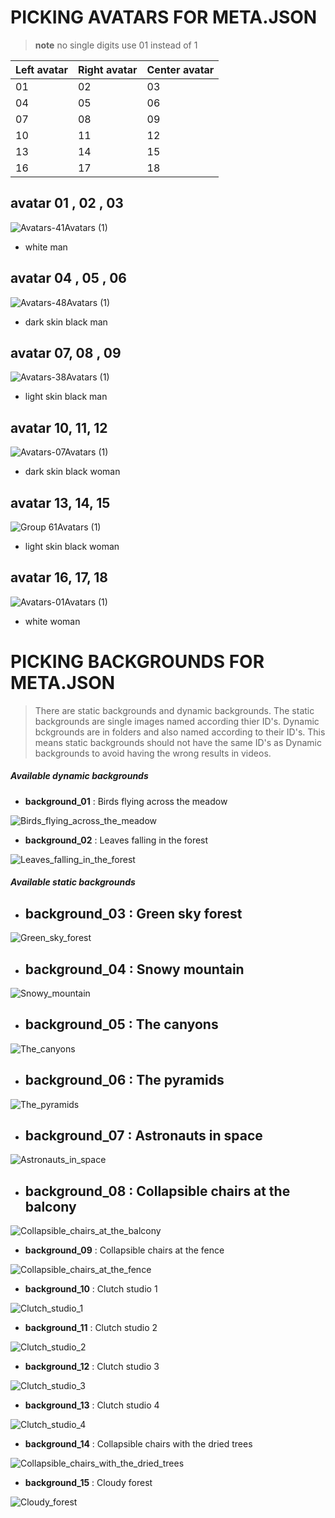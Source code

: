 # PICKING AVATARS FOR META.JSON


> **note**
> no single digits use 01 instead of 1

Left avatar  | Right avatar | Center avatar
------------- | ------------- | -------------
01  | 02 | 03 
04 |05 | 06
07| 08 | 09
10| 11 | 12
13| 14 | 15
16|17 | 18

## avatar 01 , 02 , 03
![Avatars-41Avatars (1)](https://user-images.githubusercontent.com/64972836/206910110-b1e17bcc-4ad6-4a7e-bd3b-d229e0c07157.png)
- white man

## avatar 04 , 05 , 06
![Avatars-48Avatars (1)](https://user-images.githubusercontent.com/64972836/206910158-81f80d78-01b8-4f14-b320-4b561a0ec3fc.png)
- dark skin black man

## avatar 07, 08 , 09
![Avatars-38Avatars (1)](https://user-images.githubusercontent.com/64972836/206910236-a652fd1e-0156-42f1-ba9c-f9d9583aa7da.png)
- light skin black man

## avatar 10, 11, 12
![Avatars-07Avatars (1)](https://user-images.githubusercontent.com/64972836/206910249-0acfc86d-d4a1-4515-a06c-96ef9ef76647.png)
- dark skin black woman

## avatar 13, 14, 15
![Group 61Avatars (1)](https://user-images.githubusercontent.com/64972836/206910259-1ff86f72-bcae-45b9-bd69-a37632343db0.png)
- light skin black woman

## avatar 16, 17, 18
![Avatars-01Avatars (1)](https://user-images.githubusercontent.com/64972836/206910270-f5594054-65e8-4508-aa81-73b476524ff8.png)
- white woman



# PICKING BACKGROUNDS FOR META.JSON
>There are static backgrounds and dynamic backgrounds. The static backgrounds are single images named according thier ID's. Dynamic bckgrounds are in folders and also named according to their ID's. This means static backgrounds should not have the same ID's as Dynamic backgrounds to avoid having the wrong results in videos.

##### Available dynamic backgrounds

- **background_01** : Birds flying across the meadow

![Birds_flying_across_the_meadow](https://user-images.githubusercontent.com/71768696/206945589-c354038b-2674-4a23-b94d-42310dbb65ca.gif)






- **background_02** : Leaves falling in the forest

![Leaves_falling_in_the_forest](https://user-images.githubusercontent.com/71768696/206945678-82d23db4-7e9c-4c06-bf6f-250034574875.gif)







##### Available static backgrounds

- ## **background_03** : Green sky forest
![Green_sky_forest](https://user-images.githubusercontent.com/71768696/206945982-59ffc4c1-5d70-41cc-86d0-9645c6c2c2d3.png) <br>

- ## **background_04** : Snowy mountain
![Snowy_mountain](https://user-images.githubusercontent.com/71768696/206946008-6ccc3e18-33ef-42d3-aae4-129abf0a57de.png) <br>

- ## **background_05** : The canyons

![The_canyons](https://user-images.githubusercontent.com/71768696/206946061-c4935e8d-7bec-46fc-8295-af1f970d120c.png) <br>

- ## **background_06** : The pyramids

![The_pyramids](https://user-images.githubusercontent.com/71768696/206946121-f2841ea3-2d9c-490a-b959-8fa86a6798fe.png) <br>

- ## **background_07** : Astronauts in space

![Astronauts_in_space](https://user-images.githubusercontent.com/71768696/206946153-044bd2b9-2689-4c4e-85e5-335274a9c20b.png) <br>


-  ## **background_08** : Collapsible chairs at the balcony

![Collapsible_chairs_at_the_balcony](https://user-images.githubusercontent.com/71768696/206946178-b7261019-286c-4435-939a-b9decc5f9293.png) <br>




- **background_09** : Collapsible chairs at the fence

![Collapsible_chairs_at_the_fence](https://user-images.githubusercontent.com/71768696/206946196-8ea96f15-40a0-442a-870d-fbc18da8e343.png) <br>




- **background_10** : Clutch studio 1

![Clutch_studio_1](https://user-images.githubusercontent.com/71768696/206946228-8e1d7d4d-629a-4a4f-8fad-5c8215abbc59.png)





- **background_11** : Clutch studio 2

![Clutch_studio_2](https://user-images.githubusercontent.com/71768696/206946266-c80886e2-9195-4b22-941a-9a859c33d002.png)





- **background_12** : Clutch studio 3

![Clutch_studio_3](https://user-images.githubusercontent.com/71768696/206946279-5f443d16-6340-4b30-beda-3b15959d9417.png)





- **background_13** : Clutch studio 4

![Clutch_studio_4](https://user-images.githubusercontent.com/71768696/206946290-ef9bb37d-bd0b-48e7-a0bd-054c8f73de42.png)





- **background_14** : Collapsible chairs with the dried trees

![Collapsible_chairs_with_the_dried_trees](https://user-images.githubusercontent.com/71768696/206946316-ef6e5884-1e07-4b9b-a12e-a16ff473f28b.png)



- **background_15** : Cloudy forest

![Cloudy_forest](https://user-images.githubusercontent.com/71768696/206946343-0a784e31-c6dd-4872-bc01-bdef359f2ace.png)

